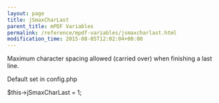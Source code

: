 ```yaml
---
layout: page
title: jSmaxCharLast
parent_title: mPDF Variables
permalink: /reference/mpdf-variables/jsmaxcharlast.html
modification_time: 2015-08-05T12:02:04+00:00
---
```


<div>

Maximum character spacing allowed (carried over) when finishing a last line.

Default set in config.php

$this->jSmaxCharLast = 1;

</div>
